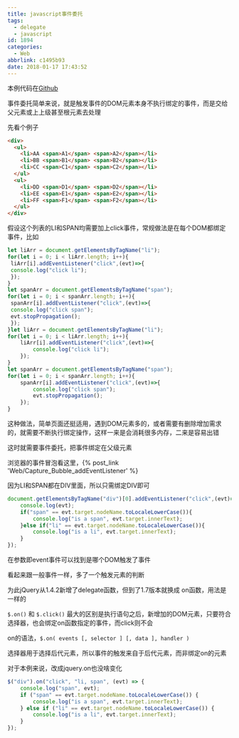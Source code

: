 ```yaml
---
title: javascript事件委托
tags:
  - delegate
  - javascript
id: 1894
categories:
  - Web
abbrlink: c1495b93
date: 2018-01-17 17:43:52
---
```

本例代码在[Github](https://github.com/think2cat/practice/tree/master/delegate)

事件委托简单来说，就是触发事件的DOM元素本身不执行绑定的事件，而是交给父元素或上上级甚至根元素去处理

先看个例子
```html
<div>
  <ul>
    <li>AA <span>A1</span> <span>A2</span></li>
    <li>BB <span>B1</span> <span>B2</span></li>
    <li>CC <span>C1</span> <span>C2</span></li>
  </ul>
  <ul>
    <li>DD <span>D1</span> <span>D2</span></li>
    <li>EE <span>E1</span> <span>E2</span></li>
    <li>FF <span>F1</span> <span>F2</span></li>
  </ul>
</div>
 ```
 <!-- more -->
假设这个列表的LI和SPAN均需要加上click事件，常规做法是在每个DOM都绑定事件，比如
```js
let liArr = document.getElementsByTagName("li");
for(let i = 0; i < liArr.length; i++){
 liArr[i].addEventListener("click",(evt)=>{
 console.log("click li");
 });
}
let spanArr = document.getElementsByTagName("span");
for(let i = 0; i < spanArr.length; i++){
 spanArr[i].addEventListener("click",(evt)=>{
 console.log("click span");
 evt.stopPropagation();
 });
}let liArr = document.getElementsByTagName("li");
for(let i = 0; i < liArr.length; i++){
	liArr[i].addEventListener("click",(evt)=>{
		console.log("click li");
	});
}
let spanArr = document.getElementsByTagName("span");
for(let i = 0; i < spanArr.length; i++){
	spanArr[i].addEventListener("click",(evt)=>{
		console.log("click span");
		evt.stopPropagation();
	});
}
```
这种做法，简单页面还挺适用，遇到DOM元素多的，或者需要有删除增加需求的，就需要不断执行绑定操作，这样一来是会消耗很多内存，二来是容易出错

这时就需要事件委托，把事件绑定在父级元素

浏览器的事件冒泡看这里，{% post_link 'Web/Capture_Bubble_addEventListener' %}

因为LI和SPAN都在DIV里面，所以只需绑定DIV即可
```js
document.getElementsByTagName("div")[0].addEventListener("click",(evt)=>{
 	console.log(evt);
 	if("span" == evt.target.nodeName.toLocaleLowerCase()){
 		console.log("is a span", evt.target.innerText);
 	}else if("li" == evt.target.nodeName.toLocaleLowerCase()){
 		console.log("is a li", evt.target.innerText);
 	}
});
```
在参数即event事件可以找到是哪个DOM触发了事件

看起来跟一般事件一样，多了一个触发元素的判断

为此jQuery从1.4.2新增了delegate函数，但到了1.7版本就换成 on函数，用法是一样的

`$.on()` 和 `$.click()` 最大的区别是执行语句之后，新增加的DOM元素，只要符合选择器，也会绑定on函数指定的事件，而click则不会

on的语法，`$.on( events [, selector ] [, data ], handler )`

选择器用于选择后代元素，所以事件的触发来自于后代元素，而非绑定on的元素

对于本例来说，改成jquery.on也没啥变化

```js
$("div").on("click", "li, span", (evt) => {
	console.log("span", evt);
	if ("span" == evt.target.nodeName.toLocaleLowerCase()) {
 		console.log("is a span", evt.target.innerText);
 	} else if ("li" == evt.target.nodeName.toLocaleLowerCase()) {
 		console.log("is a li", evt.target.innerText);
 	}
});
```